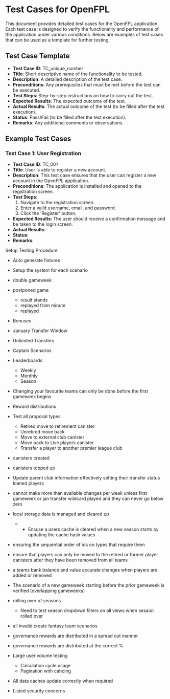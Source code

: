 # Test Cases for OpenFPL

This document provides detailed test cases for the OpenFPL application. Each test case is designed to verify the functionality and performance of the application under various conditions. Below are examples of test cases that can be used as a template for further testing.

## Test Case Template

- **Test Case ID**: TC_unique_number
- **Title**: Short descriptive name of the functionality to be tested.
- **Description**: A detailed description of the test case.
- **Preconditions**: Any prerequisites that must be met before the test can be executed.
- **Test Steps**: Step-by-step instructions on how to carry out the test.
- **Expected Results**: The expected outcome of the test.
- **Actual Results**: The actual outcome of the test (to be filled after the test execution).
- **Status**: Pass/Fail (to be filled after the test execution).
- **Remarks**: Any additional comments or observations.

## Example Test Cases

### Test Case 1: User Registration

- **Test Case ID**: TC_001
- **Title**: User is able to register a new account.
- **Description**: This test case ensures that the user can register a new account in the OpenFPL application.
- **Preconditions**: The application is installed and opened to the registration screen.
- **Test Steps**:
  1. Navigate to the registration screen.
  2. Enter a valid username, email, and password.
  3. Click the 'Register' button.
- **Expected Results**: The user should receive a confirmation message and be taken to the login screen.
- **Actual Results**:
- **Status**:
- **Remarks**:

Setup Testing Procedure

- Auto generate fixtures
- Setup the system for each scenario

- double gameweek
- postponed game
  - result stands
  - replayed from minute
  - replayed
- Bonuses
- January Transfer Window
- Unlimited Transfers
- Captain Scenarios
- Leaderboards
  - Weekly
  - Monthly
  - Season
- Changing your favourite teams can only be done before the first gameweek begins
- Reward distributions
- Test all proposal types
  - Retired move to retirement canister
  - Unretired move back
  - Move to external club canister
  - Move back to Live players canister
  - Transfer a player to another premier league club
- canisters created
- canisters topped up
- Update parent club information effectively setting their transfer status loaned players
- cannot make more than available changes per week unless first gameweek or jan transfer wildcard played and they can never go below zero
- local storage data is managed and cleared up
  - - Ensuse a users cache is cleared when a new season starts by updating the cache hash values
- ensuring the sequential order of ids on types that require them
- ensure that players can only be moved to the retired or former player canisters after they have been removed from all teams
- a teams bank balance and value accurate changes when players are added or removed
- The scenario of a new gameweek starting before the prior gameweek is verified (overlapping gameweeks)
- rolling over of seasons
  - Need to test season dropdown filters on all views when sesaon rolled over
- all invalid create fantasy team scenarios
- governance rewards are distributed in a spread out manner
- governance rewards are distributed at the correct %
- Large user volume testing
  - Calculation cycle usage
  - Pagination with cahcing
- All data caches update correctly when required

- Listed security concerns
